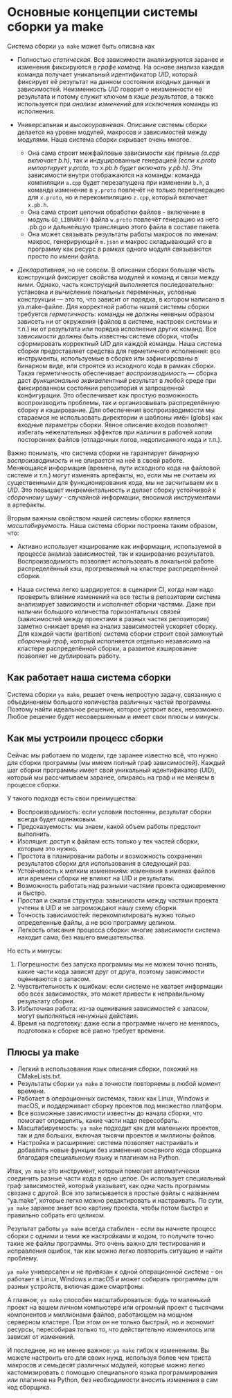 # Основные концепции системы сборки ya make

Система сборки `ya make` может быть описана как

- Полностью *статическая*. Все зависимости анализируются заранее и изменения фиксируются в *графе команд*. На основе анализа каждая команда получает уникальный идентификатор *UID*, который фиксирует её результат на данном состоянии входных данных и зависимостей. Неизменность *UID* говорит о неизменности её результата и потому служит ключом в *кэше результатов*, а также используется при *анализе изменений* для исключения команды из исполнения.

- Универсальная и *высокоуровневая*. Описание системы сборки делается на уровне модулей, макросов и зависимостей между модулями. Наша система сборки скрывает очень многое.
  * Она сама строит межфайловые зависимости как прямые *(a.cpp включает b.h)*, так и индуцированные генерацией *(если x.proto импортирует y.proto, то x.pb.h будет включать y.pb.h)*. Эти зависимости внутри отображаются на команды: команда компиляции `a.cpp` будет перезапущена при изменении `b.h`, а команда изменение в `y.proto` повлечёт не только перегенерацию для `x.proto`, но и перекомпиляцию `z.cpp`, который включает `x.pb.h`.
  * Она сама строит цепочки обработки файлов - включение в модуль `GO_LIBRARY()` файла `w.proto` повлечёт генерацию из него .pb.go и дальнейшую трансляцию этого файла в составе пакета.
  * Она может связывать результаты работы макросов по именам: макрос, генерирующий `m.json` и макрос складывающий его в программу как ресурс в рамках одного модуля связываются просто по имени файла.

- *Декларативная*, но не совсем. В описании сборки большая часть конструкций фиксирует свойства модулей и команд и связи между ними. Однако, часть конструкций выполняется последовательно: установка и вычисление локальных переменных, условные конструкции — это то, что зависит от порядка, в котором написано в ya.make-файле.
Для корректной работы нашей системы сборки требуется *герметичность*: команды не должны неявным образом зависеть ни от окружения (файлов в системе, настроек системы и т.п.) ни от результата или порядка исполнения других команд.
Все зависимости должны быть известны системе сборки, чтобы сформировать корректный *UID* для каждой команды. Наша система сборки предоставляет средства для герметичного исполнения: все инструменты, используемые в сборке или
зафиксированы в бинарном виде, или строятся из исходного кода в рамках сборки.
Такая герметичность обеспечивает *воспроизводимость* —  сборка даст *функционально эквивалентный* результат в любой среде при фиксированном состоянии репозитория и запрошенной конфигурации.
Это обеспечивает как простую возможность воспроизводить проблемы, так и организовывать распределённую сборку и кэширование. Для обеспечения воспроизводимости мы стараемся не использовать
директории и шаблоны имён (globs) как входные параметры сборки. Явное описание входов позволяет избегать нежелательных эффектов при наличии в рабочей копии посторонних файлов (отладочных логов, недописанного кода и т.п.).

Важно понимать, что система сборки не гарантирует *бинарную воспроизводимость* и не опирается на неё в своей работе. Меняющаяся информация (времена, пути исходного кода на файловой системе и т.п.) могут изменять артефакты, но, если мы не считаем их существенными для функционирования кода, мы не засчитываем их в *UID*.
Это повышает инкрементальность и делает сборку устойчивой к *сборочному шуму* - случайной информации, вносимой инструментами в артефакты.

Вторым важным свойством нашей системы сборки является *масштабируемость*. Наша система сборки построена таким образом, что:

- Активно использует кэширование как информации, используемой в процессе анализа зависимостей, так и кэширование результатов. Воспроизводимость позволяет использовать в локальной работе распределённый кэш, прогреваемый на кластере распределённой сборки.

- Наша система легко шардируется: в сценарии CI, когда нам надо проверить влияние изменений на все тесты в репозитории система анализирует зависимости и исполняет сборки частями. Даже при наличии большого количества горизонтальных связей (зависимостей между проектами в разных частях репозитория) заметно снижает время на анализ зависимостей  ускоряет сборку. Для каждой части (partition) система сборки строит свой замкнутый *сборочный граф*, который исполняется отдельно независимо на кластере распределённой сборки, а развитое кэширование позволяет не дублировать работу.

## Как работает наша система сборки 

Система сборки `ya make`, решает очень непростую задачу, связанную с объединением большого количества различных частей программы. Поэтому найти идеальное решение, которое устроит всех, невозможно. Любое решение будет несовершенным и имеет свои плюсы и минусы.

## Как мы устроили процесс сборки

Сейчас мы работаем по модели, где заранее известно всё, что нужно для сборки программы (мы имеем полный граф зависимостей). Каждый шаг сборки программы имеет свой уникальный идентификатор (UID), который мы рассчитываем заранее, опираясь на граф и не меняем в процессе сборки.

У такого подхода есть свои преимущества:

- Воспроизводимость: если условия постоянны, результат сборки всегда будет одинаковым.
- Предсказуемость: мы знаем, какой объем работы предстоит выполнить.
- Изоляция: доступ к файлам есть только у тех частей сборки, которым это нужно.
- Простота в планировании работы и возможность сохранения результатов сборки для использования в следующий раз.
- Устойчивость к мелким изменениям: изменения в именах файлов или времени сборки не влияют на UID и результаты.
- Возможность работать над разными частями проекта одновременно и быстро.
- Простая и сжатая структура: зависимости между частями проекта учтены в UID и не загромождают нашу схему сборки.
- Точность зависимостей: перекомпилировать нужно только определенные файлы, а не всю программу целиком.
- Легкость описания процесса сборки: многие зависимости система находит сама, без нашего вмешательства.

Но есть и минусы:

1. Погрешности: без запуска программы мы не можем точно понять, какие части кода зависят друг от друга, поэтому зависимости оцениваются с запасом.
2. Чувствительность к ошибкам: если системе не хватает информации обо всех зависимостях, это может привести к неправильному результату сборки.
3. Избыточная работа: из-за оценивания зависимостей с запасом, могут выполняться ненужные действия.
4. Время на подготовку: даже если в программе ничего не менялось, подготовка к сборке всё равно требует времени.

## Плюсы ya make

- Легкий в использовании язык описания сборки, похожий на CMakeLists.txt.
- Результаты сборки `ya make` в точности повторяемы в любой момент времени.
- Работает в операционных системах, таких как Linux, Windows и macOS, и поддерживает сборку проектов под множество платформ.
- Все возможные зависимости известны до начала сборки, что помогает определить, какие части надо пересобрать.
- Масштабируемость: `ya make` подходит как для маленьких проектов, так и для больших, включая тысячи проектов и миллионы файлов.
- Настройка и расширение: система позволяет настраивать и добавлять новые функции без изменения основного кода сборщика благодаря специальному языку и плагинам на Python. 

Итак, `ya make` это инструмент, который помогает автоматически соединить разные части кода в одно целое. Он использует специальный граф зависимостей, который указывает, как одна часть программы связана с другой. Все это записывается в простые файлы с названием “ya.make”, которые легко можно редактировать и настраивать. По сути, `ya make` заранее знает всю картину проекта, чтобы потом быстро и правильно собрать его целиком.

Результат работы `ya make` всегда стабилен - если вы начнете процесс сборки с одними и теми же настройками и кодом, то получите точно такие же файлы программы. Это очень важно для тестирования и исправления ошибок, так как можно легко повторить ситуацию и найти проблему.

`ya make` универсален и не привязан к одной операционной системе - он работает в Linux, Windows и macOS и может собирать программы для разных устройств, включая даже смартфоны.

А главное, `ya make` способен масштабироваться: будь то маленький проект на вашем личном компьютере или огромный проект с тысячами компонентов и миллионами файлов, работающем на мощном серверном кластере. При этом он не только быстрый, но и экономит ресурсы, пересобирая только то, что действительно изменилось или зависит от изменений.

И последнее, но не менее важное: `ya make` гибок к изменениям. Вы можете настроить его для своих нужд, используя более чем триста макросов и семьдесят различных модулей, которые можно легко кастомизировать с помощью специального языка программирования или плагинов на Python, без необходимости вносить изменения в сам код сборщика. 
